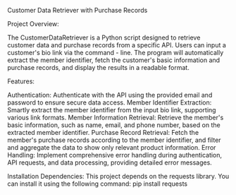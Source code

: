 Customer Data Retriever with Purchase Records


Project Overview:

The CustomerDataRetriever is a Python script designed to retrieve customer data and purchase records from a specific API. Users can input a customer's bio link via the command - line. The program will automatically extract the member identifier, fetch the customer's basic information and purchase records, and display the results in a readable format.

Features:

Authentication: Authenticate with the API using the provided email and password to ensure secure data access.
Member Identifier Extraction: Smartly extract the member identifier from the input bio link, supporting various link formats.
Member Information Retrieval: Retrieve the member's basic information, such as name, email, and phone number, based on the extracted member identifier.
Purchase Record Retrieval: Fetch the member's purchase records according to the member identifier, and filter and aggregate the data to show only relevant product information.
Error Handling: Implement comprehensive error handling during authentication, API requests, and data processing, providing detailed error messages.

Installation Dependencies:
This project depends on the requests library. You can install it using the following command:
pip install requests

